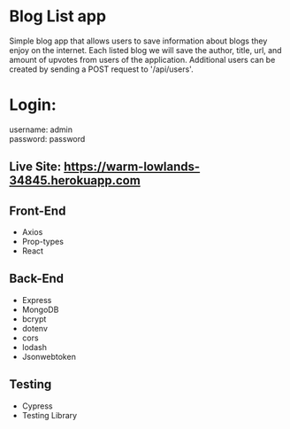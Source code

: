 # Blog List app

Simple blog app that allows users to save information about blogs they enjoy on the internet. Each 
listed blog we will save the author, title, url, and amount of upvotes from users of the application. Additional users can be created by sending 
a POST request to '/api/users'.

# Login:
  username: admin  
  password: password

## Live Site: https://warm-lowlands-34845.herokuapp.com

## Front-End
* Axios
* Prop-types
* React

## Back-End
* Express
* MongoDB
* bcrypt
* dotenv
* cors
* lodash
* Jsonwebtoken

## Testing
* Cypress
* Testing Library
